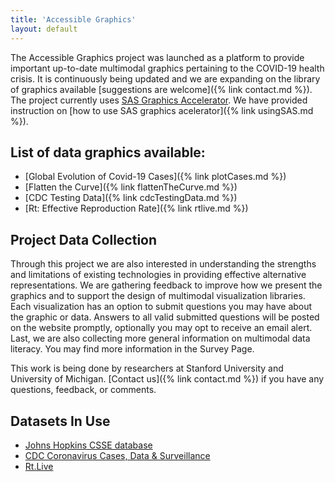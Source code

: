 ```yaml
---
title: 'Accessible Graphics'
layout: default
---
```


The Accessible Graphics project was launched as a platform to provide important up-to-date multimodal graphics pertaining to the COVID-19 health crisis. It is continuously being updated and we are expanding on the library of graphics available [suggestions are welcome]({% link contact.md %}). The project currently uses [SAS Graphics Accelerator](https://support.sas.com/software/products/graphics-accelerator/index.html). We have provided instruction on [how to use SAS graphics acelerator]({% link usingSAS.md %}).

## List of data graphics available:
* [Global Evolution of Covid-19 Cases]({% link plotCases.md %})
* [Flatten the Curve]({% link flattenTheCurve.md %})
* [CDC Testing Data]({% link cdcTestingData.md %})
* [Rt: Effective Reproduction Rate]({% link rtlive.md %})


## Project Data Collection
Through this project we are also interested in understanding the strengths and limitations of existing technologies in providing effective alternative representations. We are gathering feedback to improve how we present the graphics and to support the design of multimodal visualization libraries. Each visualization has an option to submit questions you may have about the graphic or data. Answers to all valid submitted questions will be posted on the website promptly, optionally you may opt to receive an email alert. Last, we are also collecting more general information on multimodal data literacy. You may find more information in the Survey Page.

This work is being done by researchers at Stanford University and University of Michigan. [Contact us]({% link contact.md %}) if you have any questions, feedback, or comments.

## Datasets In Use
* [Johns Hopkins CSSE database](https://github.com/CSSEGISandData/COVID-19)
* [CDC Coronavirus Cases, Data & Surveillance](https://www.cdc.gov/coronavirus/2019-ncov/cases-updates/testing-in-us.html)
* [Rt.Live](https://rt.live/)




